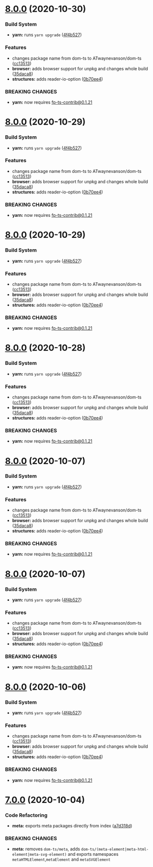 # [8.0.0](https://github.com/waynevanson/dom-ts/compare/v7.0.0...v8.0.0) (2020-10-30)


### Build System

* **yarn:** runs `yarn upgrade` ([4f4b527](https://github.com/waynevanson/dom-ts/commit/4f4b52769cbac49c30d9d060b28599e2945a65d5))


### Features

* changes package name from dom-ts to ATwaynevanson/dom-ts ([cc13513](https://github.com/waynevanson/dom-ts/commit/cc13513fa14bd138d07874f291d626c58a7735eb))
* **browser:** adds browser support for unpkg and changes whole build ([35daca8](https://github.com/waynevanson/dom-ts/commit/35daca82fe26bb9be19708234d7b75657e374d5a))
* **structures:** adds reader-io-option ([0b70ee4](https://github.com/waynevanson/dom-ts/commit/0b70ee489a7a86c8866b8dc3567f1b86fb0a7dd6))


### BREAKING CHANGES

* **yarn:** now requires fp-ts-contrib@0.1.21

# [8.0.0](https://github.com/waynevanson/dom-ts/compare/v7.0.0...v8.0.0) (2020-10-29)


### Build System

* **yarn:** runs `yarn upgrade` ([4f4b527](https://github.com/waynevanson/dom-ts/commit/4f4b52769cbac49c30d9d060b28599e2945a65d5))


### Features

* changes package name from dom-ts to ATwaynevanson/dom-ts ([cc13513](https://github.com/waynevanson/dom-ts/commit/cc13513fa14bd138d07874f291d626c58a7735eb))
* **browser:** adds browser support for unpkg and changes whole build ([35daca8](https://github.com/waynevanson/dom-ts/commit/35daca82fe26bb9be19708234d7b75657e374d5a))
* **structures:** adds reader-io-option ([0b70ee4](https://github.com/waynevanson/dom-ts/commit/0b70ee489a7a86c8866b8dc3567f1b86fb0a7dd6))


### BREAKING CHANGES

* **yarn:** now requires fp-ts-contrib@0.1.21

# [8.0.0](https://github.com/waynevanson/dom-ts/compare/v7.0.0...v8.0.0) (2020-10-29)


### Build System

* **yarn:** runs `yarn upgrade` ([4f4b527](https://github.com/waynevanson/dom-ts/commit/4f4b52769cbac49c30d9d060b28599e2945a65d5))


### Features

* changes package name from dom-ts to ATwaynevanson/dom-ts ([cc13513](https://github.com/waynevanson/dom-ts/commit/cc13513fa14bd138d07874f291d626c58a7735eb))
* **browser:** adds browser support for unpkg and changes whole build ([35daca8](https://github.com/waynevanson/dom-ts/commit/35daca82fe26bb9be19708234d7b75657e374d5a))
* **structures:** adds reader-io-option ([0b70ee4](https://github.com/waynevanson/dom-ts/commit/0b70ee489a7a86c8866b8dc3567f1b86fb0a7dd6))


### BREAKING CHANGES

* **yarn:** now requires fp-ts-contrib@0.1.21

# [8.0.0](https://github.com/waynevanson/dom-ts/compare/v7.0.0...v8.0.0) (2020-10-28)


### Build System

* **yarn:** runs `yarn upgrade` ([4f4b527](https://github.com/waynevanson/dom-ts/commit/4f4b52769cbac49c30d9d060b28599e2945a65d5))


### Features

* changes package name from dom-ts to ATwaynevanson/dom-ts ([cc13513](https://github.com/waynevanson/dom-ts/commit/cc13513fa14bd138d07874f291d626c58a7735eb))
* **browser:** adds browser support for unpkg and changes whole build ([35daca8](https://github.com/waynevanson/dom-ts/commit/35daca82fe26bb9be19708234d7b75657e374d5a))
* **structures:** adds reader-io-option ([0b70ee4](https://github.com/waynevanson/dom-ts/commit/0b70ee489a7a86c8866b8dc3567f1b86fb0a7dd6))


### BREAKING CHANGES

* **yarn:** now requires fp-ts-contrib@0.1.21

# [8.0.0](https://github.com/waynevanson/dom-ts/compare/v7.0.0...v8.0.0) (2020-10-07)


### Build System

* **yarn:** runs `yarn upgrade` ([4f4b527](https://github.com/waynevanson/dom-ts/commit/4f4b52769cbac49c30d9d060b28599e2945a65d5))


### Features

* changes package name from dom-ts to ATwaynevanson/dom-ts ([cc13513](https://github.com/waynevanson/dom-ts/commit/cc13513fa14bd138d07874f291d626c58a7735eb))
* **browser:** adds browser support for unpkg and changes whole build ([35daca8](https://github.com/waynevanson/dom-ts/commit/35daca82fe26bb9be19708234d7b75657e374d5a))
* **structures:** adds reader-io-option ([0b70ee4](https://github.com/waynevanson/dom-ts/commit/0b70ee489a7a86c8866b8dc3567f1b86fb0a7dd6))


### BREAKING CHANGES

* **yarn:** now requires fp-ts-contrib@0.1.21

# [8.0.0](https://github.com/waynevanson/dom-ts/compare/v7.0.0...v8.0.0) (2020-10-07)


### Build System

* **yarn:** runs `yarn upgrade` ([4f4b527](https://github.com/waynevanson/dom-ts/commit/4f4b52769cbac49c30d9d060b28599e2945a65d5))


### Features

* changes package name from dom-ts to ATwaynevanson/dom-ts ([cc13513](https://github.com/waynevanson/dom-ts/commit/cc13513fa14bd138d07874f291d626c58a7735eb))
* **browser:** adds browser support for unpkg and changes whole build ([35daca8](https://github.com/waynevanson/dom-ts/commit/35daca82fe26bb9be19708234d7b75657e374d5a))
* **structures:** adds reader-io-option ([0b70ee4](https://github.com/waynevanson/dom-ts/commit/0b70ee489a7a86c8866b8dc3567f1b86fb0a7dd6))


### BREAKING CHANGES

* **yarn:** now requires fp-ts-contrib@0.1.21

# [8.0.0](https://github.com/waynevanson/dom-ts/compare/v7.0.0...v8.0.0) (2020-10-06)


### Build System

* **yarn:** runs `yarn upgrade` ([4f4b527](https://github.com/waynevanson/dom-ts/commit/4f4b52769cbac49c30d9d060b28599e2945a65d5))


### Features

* changes package name from dom-ts to ATwaynevanson/dom-ts ([cc13513](https://github.com/waynevanson/dom-ts/commit/cc13513fa14bd138d07874f291d626c58a7735eb))
* **browser:** adds browser support for unpkg and changes whole build ([35daca8](https://github.com/waynevanson/dom-ts/commit/35daca82fe26bb9be19708234d7b75657e374d5a))
* **structures:** adds reader-io-option ([0b70ee4](https://github.com/waynevanson/dom-ts/commit/0b70ee489a7a86c8866b8dc3567f1b86fb0a7dd6))


### BREAKING CHANGES

* **yarn:** now requires fp-ts-contrib@0.1.21

# [7.0.0](https://github.com/waynevanson/dom-ts/compare/v6.0.0...v7.0.0) (2020-10-04)

### Code Refactoring

- **meta:** exports meta packages directly from index ([a7d318d](https://github.com/waynevanson/dom-ts/commit/a7d318d7eecbaf3fd98d625a0198aaf22a0dd6e2))

### BREAKING CHANGES

- **meta:** removes `dom-ts/meta`, adds
  `dom-ts/(meta-element|meta-html-element|meta-svg-element)` and exports namespaces
  `metaHTMLElement`,`metaElement` and `metaSVGElement`
